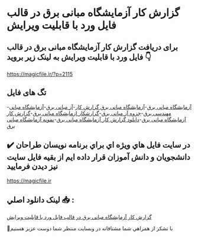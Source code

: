 # گزارش کار آزمایشگاه مبانی برق در قالب فایل ورد با قابلیت ویرایش

## برای دریافت گزارش کار آزمایشگاه مبانی برق در قالب فایل ورد با قابلیت ویرایش به لینک زیر بروید 👇

https://magicfile.ir/?p=2115

## تگ های فایل

-[آزمایشگاه مبانی برق](https://magicfile.ir/product/%da%af%d8%b2%d8%a7%d8%b1%d8%b4-%da%a9%d8%a7%d8%b1-%d8%a2%d8%b2%d9%85%d8%a7%db%8c%d8%b4%da%af%d8%a7%d9%87-%d9%85%d8%a8%d8%a7%d9%86%db%8c-%d8%a8%d8%b1%d9%82/)-[آزمایشگاه مبانی برق گزارش کار](https://magicfile.ir/product/%da%af%d8%b2%d8%a7%d8%b1%d8%b4-%da%a9%d8%a7%d8%b1-%d8%a2%d8%b2%d9%85%d8%a7%db%8c%d8%b4%da%af%d8%a7%d9%87-%d9%85%d8%a8%d8%a7%d9%86%db%8c-%d8%a8%d8%b1%d9%82/)-[آز مبانی برق](https://magicfile.ir/product/%da%af%d8%b2%d8%a7%d8%b1%d8%b4-%da%a9%d8%a7%d8%b1-%d8%a2%d8%b2%d9%85%d8%a7%db%8c%d8%b4%da%af%d8%a7%d9%87-%d9%85%d8%a8%d8%a7%d9%86%db%8c-%d8%a8%d8%b1%d9%82/)-[آزمایشگاه مبانی مهندسی برق](https://magicfile.ir/product/%da%af%d8%b2%d8%a7%d8%b1%d8%b4-%da%a9%d8%a7%d8%b1-%d8%a2%d8%b2%d9%85%d8%a7%db%8c%d8%b4%da%af%d8%a7%d9%87-%d9%85%d8%a8%d8%a7%d9%86%db%8c-%d8%a8%d8%b1%d9%82/)-[جزوه آز مبانی برق](https://magicfile.ir/product/%da%af%d8%b2%d8%a7%d8%b1%d8%b4-%da%a9%d8%a7%d8%b1-%d8%a2%d8%b2%d9%85%d8%a7%db%8c%d8%b4%da%af%d8%a7%d9%87-%d9%85%d8%a8%d8%a7%d9%86%db%8c-%d8%a8%d8%b1%d9%82/)-[گزارشکار ازمایشگاه مبانی برق](https://magicfile.ir/product/%da%af%d8%b2%d8%a7%d8%b1%d8%b4-%da%a9%d8%a7%d8%b1-%d8%a2%d8%b2%d9%85%d8%a7%db%8c%d8%b4%da%af%d8%a7%d9%87-%d9%85%d8%a8%d8%a7%d9%86%db%8c-%d8%a8%d8%b1%d9%82/)-[گزارش کار آزمایشگاه مبانی برق](https://magicfile.ir/product/%da%af%d8%b2%d8%a7%d8%b1%d8%b4-%da%a9%d8%a7%d8%b1-%d8%a2%d8%b2%d9%85%d8%a7%db%8c%d8%b4%da%af%d8%a7%d9%87-%d9%85%d8%a8%d8%a7%d9%86%db%8c-%d8%a8%d8%b1%d9%82/)-[دانلود گزارش کار آزمایشگاه مبانی برق](https://magicfile.ir/product/%da%af%d8%b2%d8%a7%d8%b1%d8%b4-%da%a9%d8%a7%d8%b1-%d8%a2%d8%b2%d9%85%d8%a7%db%8c%d8%b4%da%af%d8%a7%d9%87-%d9%85%d8%a8%d8%a7%d9%86%db%8c-%d8%a8%d8%b1%d9%82/)-[نمونه آزمایشگاه مبانی برق](https://magicfile.ir/product/%da%af%d8%b2%d8%a7%d8%b1%d8%b4-%da%a9%d8%a7%d8%b1-%d8%a2%d8%b2%d9%85%d8%a7%db%8c%d8%b4%da%af%d8%a7%d9%87-%d9%85%d8%a8%d8%a7%d9%86%db%8c-%d8%a8%d8%b1%d9%82/)

## ✔️ در سايت فايل هاي ويژه اي براي برنامه نويسان طراحان دانشجويان و دانش آموزان قرار داده ايم از بقيه فايل سايت نيز ديدن فرماييد

https://magicfile.ir


## لينک دانلود اصلي 📥 :

[گزارش کار آزمایشگاه مبانی برق در قالب فایل ورد با قابلیت ویرایش](https://magicfile.ir/product/%da%af%d8%b2%d8%a7%d8%b1%d8%b4-%da%a9%d8%a7%d8%b1-%d8%a2%d8%b2%d9%85%d8%a7%db%8c%d8%b4%da%af%d8%a7%d9%87-%d9%85%d8%a8%d8%a7%d9%86%db%8c-%d8%a8%d8%b1%d9%82/) 


🙏با تشکر از همراهي شما مشتاقانه در وبسایت منتظر شما دوست عزیز هستیم

